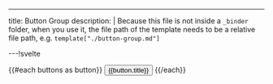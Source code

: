 ---
title: Button Group
description: |
  Because this file is not inside a `_binder` folder, when you
  use it, the file path of the template needs to be a relative
  file path, e.g. `template["./button-group.md"]`

---!svelte

<div class="btn-group btn-group-{{size || 'lg'}}" role="group" aria-label="Basic example">
	{{#each buttons as button}}
		<button type="button" class="btn btn-secondary">
			{{button.title}}
		</button>
	{{/each}}
</div>
